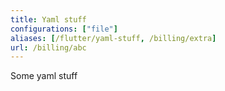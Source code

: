 ```yaml
---
title: Yaml stuff
configurations: ["file"]
aliases: [/flutter/yaml-stuff, /billing/extra]
url: /billing/abc
---
```


Some yaml stuff

